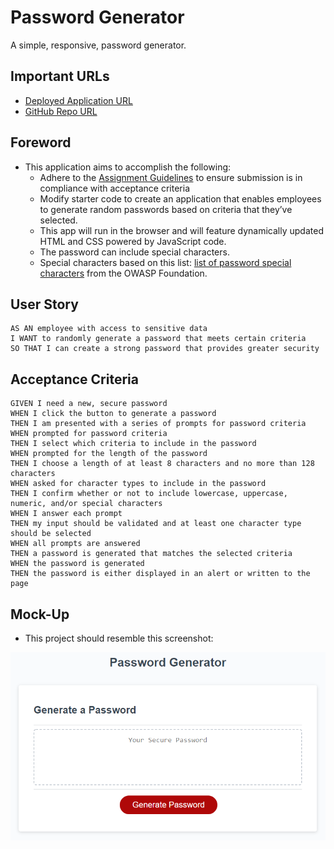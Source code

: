 # Password Generator
A simple, responsive, password generator.

## Important URLs

* [Deployed Application URL](https://candracodes.github.io/password-generator/) 
* [GitHub Repo URL](https://github.com/candracodes/password-generator)

## Foreword

* This application aims to accomplish the following:
    * Adhere to the [Assignment Guidelines](./assets/_guide/README.md) to ensure submission is in compliance with acceptance criteria
    * Modify starter code to create an application that enables employees to generate random passwords based on criteria that they’ve selected. 
    * This app will run in the browser and will feature dynamically updated HTML and CSS powered by JavaScript code. 
    * The password can include special characters. 
    * Special characters based on this list: [list of password special characters](https://www.owasp.org/index.php/Password_special_characters) from the OWASP Foundation.


## User Story

```
AS AN employee with access to sensitive data
I WANT to randomly generate a password that meets certain criteria
SO THAT I can create a strong password that provides greater security
```

## Acceptance Criteria

```
GIVEN I need a new, secure password
WHEN I click the button to generate a password
THEN I am presented with a series of prompts for password criteria
WHEN prompted for password criteria
THEN I select which criteria to include in the password
WHEN prompted for the length of the password
THEN I choose a length of at least 8 characters and no more than 128 characters
WHEN asked for character types to include in the password
THEN I confirm whether or not to include lowercase, uppercase, numeric, and/or special characters
WHEN I answer each prompt
THEN my input should be validated and at least one character type should be selected
WHEN all prompts are answered
THEN a password is generated that matches the selected criteria
WHEN the password is generated
THEN the password is either displayed in an alert or written to the page
```

## Mock-Up

* This project should resemble this screenshot:

![Official Screenshot](./assets/_guide/Assets/03-javascript-homework-demo.png)

